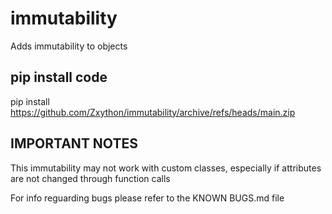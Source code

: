 # immutability
Adds immutability to objects


pip install code
-----------------
pip install https://github.com/Zxython/immutability/archive/refs/heads/main.zip


IMPORTANT NOTES
---------------
This immutability may not work with custom classes, especially if attributes are not changed through function calls


For info reguarding bugs please refer to the KNOWN BUGS.md file
